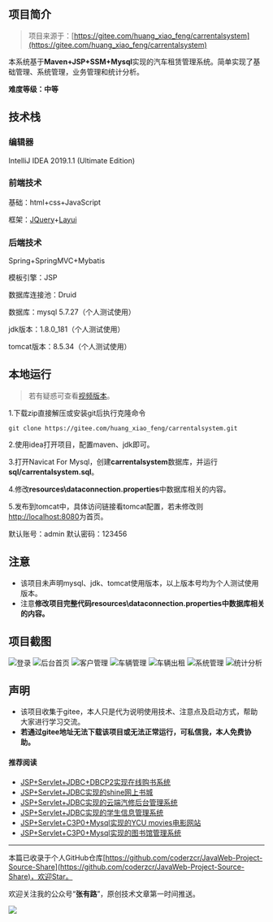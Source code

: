 ## 项目简介

>项目来源于：[https://gitee.com/huang_xiao_feng/carrentalsystem](https://gitee.com/huang_xiao_feng/carrentalsystem)

本系统基于**Maven+JSP+SSM+Mysql**实现的汽车租赁管理系统。简单实现了基础管理、系统管理，业务管理和统计分析。

**难度等级：中等**

## 技术栈

### 编辑器

IntelliJ IDEA 2019.1.1 (Ultimate Edition)

### 前端技术

基础：html+css+JavaScript

框架：[JQuery](https://www.runoob.com/jquery/jquery-tutorial.html)+[Layui](https://www.layui.com/)

### 后端技术

Spring+SpringMVC+Mybatis

模板引擎：JSP

数据库连接池：Druid

数据库：mysql 5.7.27（个人测试使用）

jdk版本：1.8.0_181（个人测试使用）

tomcat版本：8.5.34（个人测试使用）


## 本地运行

> 若有疑惑可查看[视频版本](https://zhuanlan.zhihu.com/p/138513664)。

1.下载zip直接解压或安装git后执行克隆命令 
```
git clone https://gitee.com/huang_xiao_feng/carrentalsystem.git
```
2.使用idea打开项目，配置maven、jdk即可。

3.打开Navicat For Mysql，创建**carrentalsystem**数据库，并运行**sql/carrentalsystem.sql**。

4.修改**resources\dataconnection.properties**中数据库相关的内容。

5.发布到tomcat中，具体访问链接看tomcat配置，若未修改则[http://localhost:8080](http://localhost:8080)为首页。

默认账号：admin
默认密码：123456



## 注意
- 该项目未声明mysql、jdk、tomcat使用版本，以上版本号均为个人测试使用版本。
- 注意**修改项目完整代码resources\dataconnection.properties中数据库相关的内容。**


## 项目截图
![登录](../../public/oldPicturesFromGitee/blog20200506161101.png)
![后台首页](../../public/oldPicturesFromGitee/blog20200506161102.png)
![客户管理](../../public/oldPicturesFromGitee/blog20200506161103.png)
![车辆管理](../../public/oldPicturesFromGitee/blog20200506161104.png)
![车辆出租](../../public/oldPicturesFromGitee/blog20200506161105.png)
![系统管理](../../public/oldPicturesFromGitee/blog20200506161106.png)
![统计分析](../../public/oldPicturesFromGitee/blog20200506161107.png)

## 声明
- 该项目收集于gitee，本人只是代为说明使用技术、注意点及启动方式，帮助大家进行学习交流。
- **若通过gitee地址无法下载该项目或无法正常运行，可私信我，本人免费协助。**


#### 推荐阅读
- [JSP+Servlet+JDBC+DBCP2实现在线购书系统](https://mp.weixin.qq.com/s/kFHzkRtL6FNN9koaWAjDkg)
- [JSP+Servlet+JDBC实现的shine网上书城](https://mp.weixin.qq.com/s/GvfywZwg28IMYk5Q2ZWcOw)
- [JSP+Servlet+JDBC实现的云端汽修后台管理系统](https://mp.weixin.qq.com/s/kalGv5T8AZGxTnLHr2wDsA)
- [JSP+Servlet+JDBC实现的学生信息管理系统](https://mp.weixin.qq.com/s/K-H50joCXeE0cnwmtoqhJw)
- [JSP+Servlet+C3P0+Mysql实现的YCU movies电影网站](https://mp.weixin.qq.com/s/bJ1lGNDrVwzXx5z9dDaV-w)
- [JSP+Servlet+C3P0+Mysql实现的图书馆管理系统](https://mp.weixin.qq.com/s/MdGVYX_8t-CiOasghGPrRw)

---

本篇已收录于个人GitHub仓库[https://github.com/coderzcr/JavaWeb-Project-Source-Share](https://github.com/coderzcr/JavaWeb-Project-Source-Share)，欢迎Star。


欢迎关注我的公众号“**张有路**”，原创技术文章第一时间推送。

![](../../public/oldPicturesFromGitee/qrcode.gif)


